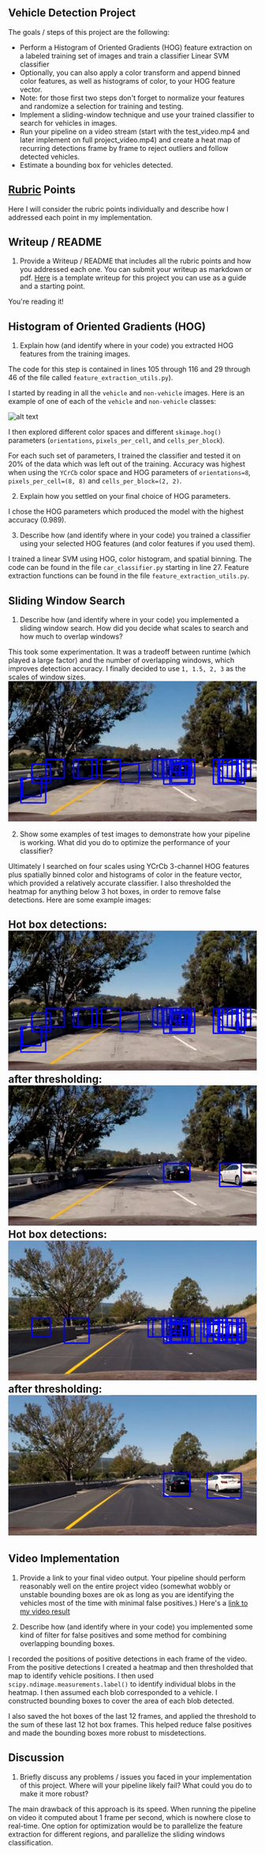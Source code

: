 

Vehicle Detection Project
---

The goals / steps of this project are the following:

* Perform a Histogram of Oriented Gradients (HOG) feature extraction on a labeled training set of images and train a classifier Linear SVM classifier
* Optionally, you can also apply a color transform and append binned color features, as well as histograms of color, to your HOG feature vector. 
* Note: for those first two steps don't forget to normalize your features and randomize a selection for training and testing.
* Implement a sliding-window technique and use your trained classifier to search for vehicles in images.
* Run your pipeline on a video stream (start with the test_video.mp4 and later implement on full project_video.mp4) and create a heat map of recurring detections frame by frame to reject outliers and follow detected vehicles.
* Estimate a bounding box for vehicles detected.

[//]: # (Image References)
[image1]: ./examples/car_not_car.png
[image3]: ./output_images/test5_boxes.jpg
[image4]: ./output_images/test5_draw.jpg
[image8]: ./output_images/test6_boxes.jpg
[image9]: ./output_images/test6_draw.jpg
[image5]: ./examples/bboxes_and_heat.png
[image6]: ./examples/labels_map.png
[image7]: ./examples/output_bboxes.png
[video1]: ./project_video.mp4

[Rubric](https://review.udacity.com/#!/rubrics/513/view) Points
---
Here I will consider the rubric points individually and describe how I addressed each point in my implementation.  


Writeup / README
---

1. Provide a Writeup / README that includes all the rubric points and how you addressed each one.  You can submit your writeup as markdown or pdf.  [Here](https://github.com/udacity/CarND-Vehicle-Detection/blob/master/writeup_template.md) is a template writeup for this project you can use as a guide and a starting point.  

You're reading it!

Histogram of Oriented Gradients (HOG)
---

1. Explain how (and identify where in your code) you extracted HOG features from the training images.

The code for this step is contained in lines 105 through 116 and 29 through 46 of the file called `feature_extraction_utils.py`).  

I started by reading in all the `vehicle` and `non-vehicle` images.  Here is an example of one of each of the `vehicle` and `non-vehicle` classes:

![alt text][image1]

I then explored different color spaces and different `skimage.hog()` parameters (`orientations`, `pixels_per_cell`, and `cells_per_block`).  

For each such set of parameters, I trained the classifier and tested it on 20% of the data which was left out of the training. Accuracy was highest when using the `YCrCb` color space and HOG parameters of `orientations=8`, `pixels_per_cell=(8, 8)` and `cells_per_block=(2, 2)`. 

2. Explain how you settled on your final choice of HOG parameters.

I chose the HOG parameters which produced the model with the highest accuracy (0.989). 

3. Describe how (and identify where in your code) you trained a classifier using your selected HOG features (and color features if you used them).

I trained a linear SVM using HOG, color histogram, and spatial binning. The code can be found in the file `car_classifier.py` starting in line 27. Feature extraction functions can be found in the file `feature_extraction_utils.py`.

Sliding Window Search
---

1. Describe how (and identify where in your code) you implemented a sliding window search.  How did you decide what scales to search and how much to overlap windows?

This took some experimentation. It was a tradeoff between runtime (which played a large factor) and the number of overlapping windows, which improves detection accuracy. I finally decided to use `1, 1.5, 2, 3` as the scales of window sizes.
![alt text][image3]

2. Show some examples of test images to demonstrate how your pipeline is working.  What did you do to optimize the performance of your classifier?

Ultimately I searched on four scales using YCrCb 3-channel HOG features plus spatially binned color and histograms of color in the feature vector, which provided a relatively accurate classifier. I also thresholded the heatmap for anything below 3 hot boxes, in order to remove false detections. Here are some example images:

Hot box detections:
![alt text][image3]
after thresholding:
![alt text][image4]
Hot box detections:
![alt text][image8]
after thresholding:
![alt text][image9]
---

Video Implementation
---

1. Provide a link to your final video output.  Your pipeline should perform reasonably well on the entire project video (somewhat wobbly or unstable bounding boxes are ok as long as you are identifying the vehicles most of the time with minimal false positives.)
Here's a [link to my video result](./project_video_output.mp4)


2. Describe how (and identify where in your code) you implemented some kind of filter for false positives and some method for combining overlapping bounding boxes.

I recorded the positions of positive detections in each frame of the video.  From the positive detections I created a heatmap and then thresholded that map to identify vehicle positions.  I then used `scipy.ndimage.measurements.label()` to identify individual blobs in the heatmap.  I then assumed each blob corresponded to a vehicle.  I constructed bounding boxes to cover the area of each blob detected.  

I also saved the hot boxes of the last 12 frames, and applied the threshold to the sum of these last 12 hot box frames. This helped reduce false positives and made the bounding boxes more robust to misdetections. 


Discussion
---



1. Briefly discuss any problems / issues you faced in your implementation of this project.  Where will your pipeline likely fail?  What could you do to make it more robust?

The main drawback of this approach is its speed. When running the pipeline on video it computed about 1 frame per second, which is nowhere close to real-time. One option for optimization would be to parallelize the feature extraction for different regions, and parallelize the sliding windows classification.
